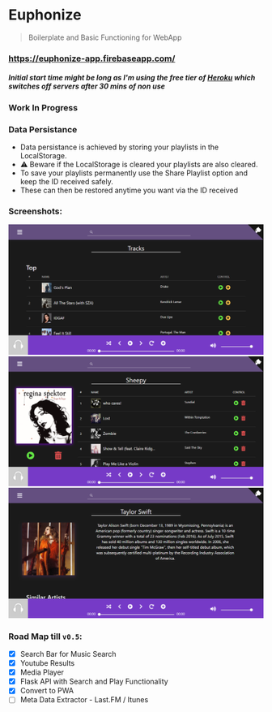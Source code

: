 # Euphonize
> Boilerplate and Basic Functioning for WebApp

### https://euphonize-app.firebaseapp.com/
##### Initial start time might be long as I'm using the free tier of [Heroku](https://www.heroku.com/) which switches off servers after 30 mins of non use

### Work In Progress

### Data Persistance
- Data persistance is achieved by storing your playlists in the LocalStorage.
- ⚠️ Beware if the LocalStorage is cleared your playlists are also cleared.
- To save your playlists permanently use the Share Playlist option and keep the ID received safely.
- These can then be restored anytime you want via the ID received

### Screenshots:
![Landing Page](./ScreenShots/LandingPage.png)
![Playlist Detail Page](./ScreenShots/PlaylistDetailPage.png)
![Artist Detail Page](./ScreenShots/ArtistDetailPage.png)

### Road Map till `v0.5`:
- [x] Search Bar for Music Search
- [x] Youtube Results
- [x] Media Player
- [x] Flask API with Search and Play Functionality
- [x] Convert to PWA
- [ ] Meta Data Extractor - Last.FM / Itunes
